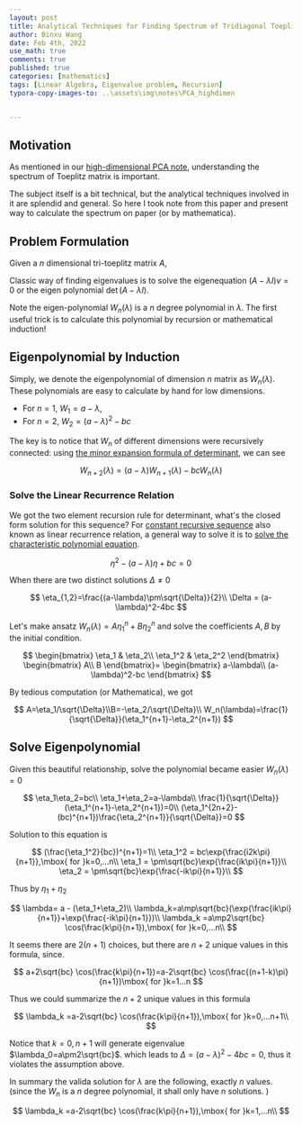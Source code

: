 ```yaml
---
layout: post
title: Analytical Techniques for Finding Spectrum of Tridiagonal Toeplitz Matrix 
author: Binxu Wang
date: Feb 4th, 2022
use_math: true
comments: true
published: true
categories: [mathematics]
tags: [Linear Algebra, Eigenvalue problem, Recursion]
typora-copy-images-to: ..\assets\img\notes\PCA_highdimen


---
```


## Motivation

As mentioned in our [high-dimensional PCA note](PCA-of-High-Dimensional-Trajectories.md), understanding the spectrum of Toeplitz matrix is important. 

The subject itself is a bit technical, but the analytical techniques involved in it are splendid and general. So here I took note from this paper and present way to calculate the spectrum on paper (or by mathematica). 

## Problem Formulation 

Given a $n$ dimensional tri-toeplitz matrix $A$, 

Classic way of finding eigenvalues is to solve the eigenequation $(A-\lambda I)v=0$ or the eigen polynomial $\det(A-\lambda I)$. 

Note the eigen-polynomial $W_n(\lambda)$ is a $n$ degree polynomial in $\lambda$. The first useful trick is to calculate this polynomial by recursion or mathematical induction! 

## Eigenpolynomial by Induction

Simply, we denote the eigenpolynomial of dimension $n$ matrix as $W_n(\lambda)$. These polynomials are easy to calculate by hand for low dimensions. 

* For $n=1$, $W_1=a-\lambda$, 
* For $n=2$, $W_2=(a-\lambda)^2-bc$ 

The key is to notice that $W_n$ of different dimensions were recursively connected: using [the minor expansion formula of determinant](https://en.wikipedia.org/wiki/Minor_(linear_algebra)#Cofactor_expansion_of_the_determinant), we can see 

$$
W_{n+2}(\lambda)=(a-\lambda)W_{n+1}(\lambda)-bcW_{n}(\lambda)
$$

### Solve the Linear Recurrence Relation

We got the two element recursion rule for determinant, what's the closed form solution for this sequence? For [constant recursive sequence](https://en.wikipedia.org/wiki/Constant-recursive_sequence) also known as linear recurrence relation, a general way to solve it is to [solve the characteristic polynomial equation](https://en.wikipedia.org/wiki/Linear_recurrence_with_constant_coefficients#General_solution). 

$$
\eta^2-(a-\lambda)\eta+bc=0
$$

When there are two distinct solutions $\Delta\neq0$ 

$$
\eta_{1,2}=\frac{(a-\lambda)\pm\sqrt{\Delta}}{2}\\
\Delta = (a-\lambda)^2-4bc
$$

Let's make ansatz $W_n(\lambda)=A\eta_1^n+B\eta_2^n$ and solve the coefficients $A,B$ by the initial condition. 

$$
\begin{bmatrix}
\eta_1 & \eta_2\\
\eta_1^2 & \eta_2^2
\end{bmatrix}
\begin{bmatrix}
A\\
B
\end{bmatrix}=
\begin{bmatrix}
a-\lambda\\
(a-\lambda)^2-bc
\end{bmatrix}
$$

By tedious computation (or Mathematica), we got 

$$
A=\eta_1/\sqrt{\Delta}\\B=-\eta_2/\sqrt{\Delta}\\
W_n(\lambda)=\frac{1}{\sqrt{\Delta}}(\eta_1^{n+1}-\eta_2^{n+1})
$$

## Solve Eigenpolynomial

Given this beautiful relationship, solve the polynomial became easier $W_n(\lambda)=0$

$$
\eta_1\eta_2=bc\\
\eta_1+\eta_2=a-\lambda\\
\frac{1}{\sqrt{\Delta}}(\eta_1^{n+1}-\eta_2^{n+1})=0\\
(\eta_1^{2n+2}-(bc)^{n+1})\frac{\eta_2^{n+1}}{\sqrt{\Delta}}=0
$$

Solution to this equation is 

$$
(\frac{\eta_1^2}{bc})^{n+1}=1\\
\eta_1^2 = bc\exp{\frac{i2k\pi}{n+1}},\mbox{ for }k=0,...n\\
\eta_1 = \pm\sqrt{bc}\exp{\frac{ik\pi}{n+1}}\\
\eta_2 = \pm\sqrt{bc}\exp{\frac{-ik\pi}{n+1}}\\
$$

Thus by $\eta_1+\eta_2$

$$
\lambda= a - (\eta_1+\eta_2)\\
\lambda_k=a\mp\sqrt{bc}(\exp{\frac{ik\pi}{n+1}}+\exp{\frac{-ik\pi}{n+1}})\\
\lambda_k =a\mp2\sqrt{bc} \cos(\frac{k\pi}{n+1}),\mbox{ for }k=0,...n\\
$$

It seems there are $2(n+1)$ choices, but there are $n+2$ unique values in this formula, since. 

$$
a+2\sqrt{bc} \cos(\frac{k\pi}{n+1})=a-2\sqrt{bc} \cos(\frac{(n+1-k)\pi}{n+1})\mbox{ for }k=1...n
$$

Thus we could summarize the $n+2$ unique values in this formula

$$
\lambda_k =a-2\sqrt{bc} \cos(\frac{k\pi}{n+1}),\mbox{ for }k=0,...n+1\\
$$

Notice that $k=0,n+1$ will generate eigenvalue $\lambda_0=a\pm2\sqrt{bc}$. which leads to $\Delta=(a-\lambda)^2-4bc=0$, thus it violates the assumption above. 

In summary the valida solution for $\lambda$ are the following, exactly $n$ values. (since the $W_n$ is a $n$ degree polynomial, it shall only have $n$ solutions. )

$$
\lambda_k =a-2\sqrt{bc} \cos(\frac{k\pi}{n+1}),\mbox{ for }k=1,...n\\
$$
